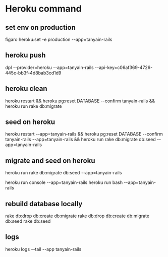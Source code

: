 # Heroku command

## set env on production

figaro heroku:set -e production --app=tanyain-rails

## heroku push

dpl --provider=heroku --app=tanyain-rails --api-key=c06af369-4726-445c-bb3f-4d8bab3cd1d9

## heroku clean

heroku restart && heroku pg:reset DATABASE --confirm tanyain-rails && heroku run rake db:migrate

## seed on heroku

heroku restart --app=tanyain-rails && heroku pg:reset DATABASE --confirm tanyain-rails --app=tanyain-rails && heroku run rake db:migrate db:seed --app=tanyain-rails 

## migrate and seed on heroku

heroku run rake db:migrate db:seed --app=tanyain-rails 

heroku run console --app=tanyain-rails 
heroku run bash --app=tanyain-rails 

## rebuild database locally

rake db:drop db:create db:migrate
rake db:drop db:create db:migrate db:seed
rake db:seed

## logs

heroku logs --tail --app tanyain-rails
